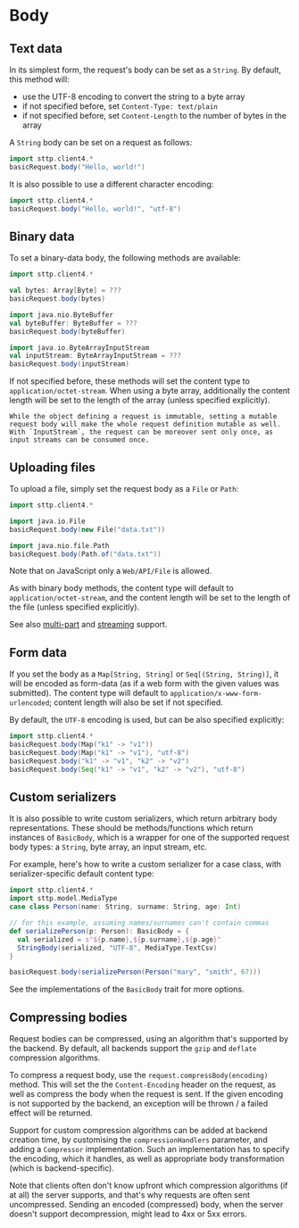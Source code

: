 # Body

## Text data

In its simplest form, the request's body can be set as a `String`. By default, this method will:

* use the UTF-8 encoding to convert the string to a byte array
* if not specified before, set `Content-Type: text/plain`
* if not specified before, set `Content-Length` to the number of bytes in the array

A `String` body can be set on a request as follows:

```scala mdoc:compile-only
import sttp.client4.*
basicRequest.body("Hello, world!")
```

It is also possible to use a different character encoding:

```scala mdoc:compile-only
import sttp.client4.*
basicRequest.body("Hello, world!", "utf-8")
```

## Binary data

To set a binary-data body, the following methods are available:

```scala mdoc:compile-only
import sttp.client4.*

val bytes: Array[Byte] = ???
basicRequest.body(bytes)

import java.nio.ByteBuffer
val byteBuffer: ByteBuffer = ???
basicRequest.body(byteBuffer)

import java.io.ByteArrayInputStream
val inputStream: ByteArrayInputStream = ???
basicRequest.body(inputStream)
```

If not specified before, these methods will set the content type to `application/octet-stream`. When using a byte array, additionally the content length will be set to the length of the array (unless specified explicitly).

```{note}
While the object defining a request is immutable, setting a mutable request body will make the whole request definition mutable as well. With `InputStream`, the request can be moreover sent only once, as input streams can be consumed once.
```

## Uploading files

To upload a file, simply set the request body as a `File` or `Path`:

```scala mdoc:compile-only
import sttp.client4.*

import java.io.File
basicRequest.body(new File("data.txt"))

import java.nio.file.Path
basicRequest.body(Path.of("data.txt"))
```

Note that on JavaScript only a `Web/API/File` is allowed.

As with binary body methods, the content type will default to `application/octet-stream`, and the content length will be set to the length of the file (unless specified explicitly).

See also [multi-part](multipart.md) and [streaming](streaming.md) support.

## Form data

If you set the body as a `Map[String, String]` or `Seq[(String, String)]`, it will be encoded as form-data (as if a web form with the given values was submitted). The content type will default to `application/x-www-form-urlencoded`; content length will also be set if not specified.

By default, the `UTF-8` encoding is used, but can be also specified explicitly:

```scala mdoc:compile-only
import sttp.client4.*
basicRequest.body(Map("k1" -> "v1"))
basicRequest.body(Map("k1" -> "v1"), "utf-8")
basicRequest.body("k1" -> "v1", "k2" -> "v2")
basicRequest.body(Seq("k1" -> "v1", "k2" -> "v2"), "utf-8")
```        

## Custom serializers

It is also possible to write custom serializers, which return arbitrary body representations. These should be 
methods/functions which return instances of `BasicBody`, which is a wrapper for one of the supported request body 
types: a `String`, byte array, an input stream, etc.

For example, here's how to write a custom serializer for a case class, with serializer-specific default content type:

```scala mdoc:compile-only
import sttp.client4.*
import sttp.model.MediaType
case class Person(name: String, surname: String, age: Int)

// for this example, assuming names/surnames can't contain commas
def serializePerson(p: Person): BasicBody = { 
  val serialized = s"${p.name},${p.surname},${p.age}"
  StringBody(serialized, "UTF-8", MediaType.TextCsv)
}

basicRequest.body(serializePerson(Person("mary", "smith", 67)))
```

See the implementations of the `BasicBody` trait for more options.

## Compressing bodies

Request bodies can be compressed, using an algorithm that's supported by the backend. By default, all backends support the `gzip` and `deflate` compression algorithms.

To compress a request body, use the `request.compressBody(encoding)` method. This will set the the `Content-Encoding` header on the request, as well as compress the body when the request is sent. If the given encoding is not supported by the backend, an exception will be thrown / a failed effect will be returned.

Support for custom compression algorithms can be added at backend creation time, by customising the `compressionHandlers` parameter, and adding a `Compressor` implementation. Such an implementation has to specify the encoding, which it handles, as well as appropriate body transformation (which is backend-specific).

Note that clients often don't know upfront which compression algorithms (if at all) the server supports, and that's why requests are often sent uncompressed. Sending an encoded (compressed) body, when the server doesn't support decompression, might lead to 4xx or 5xx errors.